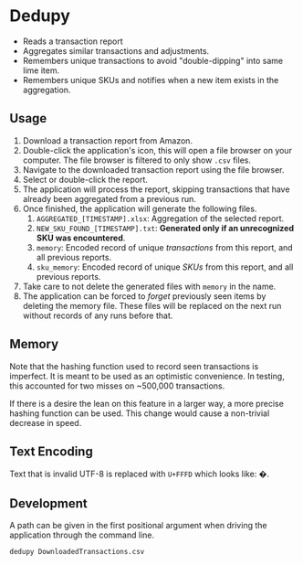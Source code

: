 # Dedupy

- Reads a transaction report
- Aggregates similar transactions and adjustments.
- Remembers unique transactions to avoid "double-dipping" into same lime item.
- Remembers unique SKUs and notifies when a new item exists in the aggregation.


## Usage

1. Download a transaction report from Amazon.
1. Double-click the application's icon, this will open a file browser on your
   computer. The file browser is filtered to only show `.csv` files.
1. Navigate to the downloaded transaction report using the file browser.
1. Select or double-click the report.
1. The application will process the report, skipping transactions that
   have already been aggregated from a previous run.
1. Once finished, the application will generate the following files.
   1. `AGGREGATED_[TIMESTAMP].xlsx`: Aggregation of the selected report.
   1. `NEW_SKU_FOUND_[TIMESTAMP].txt`: **Generated only if an unrecognized SKU was
      encountered**.
   1. `memory`: Encoded record of unique _transactions_ from this report, and
      all previous reports.
   1. `sku_memory`: Encoded record of unique _SKUs_ from this report, and
      all previous reports.
1. Take care to not delete the generated files with `memory` in the name.
1. The application can be forced to _forget_ previously seen items by deleting
   the memory file. These files will be replaced on the next run without
   records of any runs before that.

## Memory

Note that the hashing function used to record seen transactions is imperfect.
It is meant to be used as an optimistic convenience. In testing, this accounted
for two misses on ~500,000 transactions.

If there is a desire the lean on this feature in a larger way, a more precise hashing function
can be used. This change would cause a non-trivial decrease in speed.

## Text Encoding

Text that is invalid UTF-8 is replaced with `U+FFFD` which looks like: �.

## Development

A path can be given in the first positional argument when driving the application
through the command line.

```shell
dedupy DownloadedTransactions.csv
```
